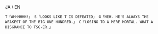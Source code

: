 JA / EN

    T「AHHHHHH!」 S「LOOKS LIKE T IS DEFEATED」 G「HEH. HE'S ALWAYS THE WEAKEST OF THE BIG ONE HUNDRED.」 C「LOSING TO A MERE MORTAL. WHAT A DISGRANCE TO TSG-ER.」
